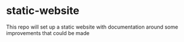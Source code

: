 # static-website
This repo will set up a static website with documentation around some improvements that could be made
